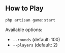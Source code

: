## How to Play

`php artisan game:start`

Available options:
- `--rounds` (default: 100)
- `--players` (default: 2)
